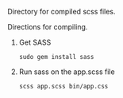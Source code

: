 Directory for compiled scss files.

Directions for compiling.

 1. Get SASS
 
     `sudo gem install sass`
 
 2. Run sass on the app.scss file
 
     `scss app.scss bin/app.css`